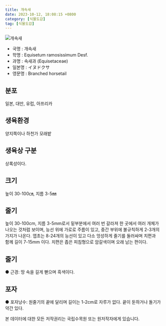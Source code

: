 ```yaml
---
title: 개속새
date: 2023-10-12, 18:08:15 +0800
category: [식물도감]
tag: [식물도감]
---
```




![개속새](http://www.nature.go.kr/fileUpload/plants/basic/Equisetaceae/Equisetum/305/1_th2.JPG)
- 국명 : 개속새
- 학명 : Equisetum ramosissimum Desf.
- 과명 : 속새과 (Equisetaceae)
- 일본명 : イヌドクサ
- 영문명 : Branched horsetail


## 분포
일본, 대만, 유럽, 아프리카
## 생육환경
양지쪽이나 하천가 모래밭
## 생육상 구분
상록성이다. 
## 크기
높이 30-100㎝, 지름 3-5㎜
## 줄기
높이 30-100cm, 지름 3-5mm로서 밑부분에서 여러 번 갈라져 한 곳에서 여러 개체가 나오는 것처럼 보이며, 능선 위에 가로로 주름이 있고, 중간 부위에 불규칙하게 2-3개의 가지가 나온다. 엽초는 8-24개의 능선이 있고 다소 엉성하게 줄기를 둘러싸며 치편과 함께 길이 7-15mm 이다. 치편은 좁은 피침형으로 암갈색이며 오래 남는 편이다. 
## 줄기
● 근경: 땅 속을 길게 뻗으며 흑색이다. 
## 포자
● 포자낭수: 원줄기의 끝에 달리며 길이는 1-2cm로 자루가 없다. 끝이 둔하거나 돌기가 약간 있다. 






본 데이터에 대한 모든 저작권리는 국립수목원 또는 원저작자에게 있습니다.
